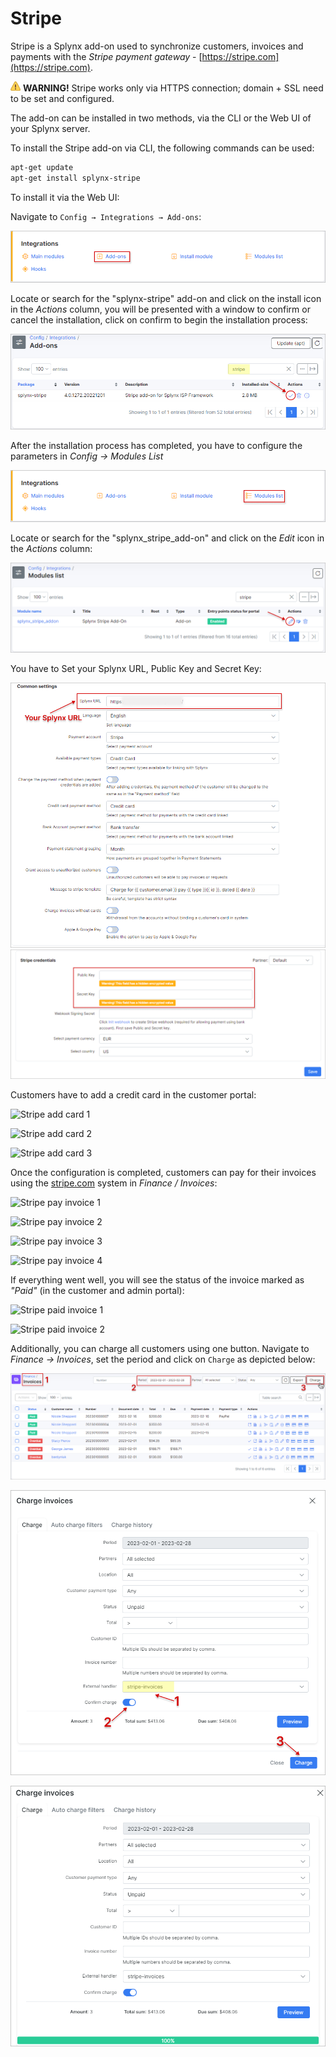Stripe
======================

Stripe is a Splynx add-on  used to synchronize customers, invoices and payments with the *Stripe payment gateway* - [https://stripe.com](https://stripe.com).

<icon class="image-icon">![Warning](warning.png)</icon> **WARNING!** Stripe works only via HTTPS connection; domain + SSL need to be set and configured.

The add-on can be installed in two methods, via the CLI or the Web UI of your Splynx server.

To install the Stripe add-on via CLI, the following commands can be used:


```bash
apt-get update
apt-get install splynx-stripe
```
To install it via the Web UI:

Navigate to `Config → Integrations → Add-ons`:

![Addons](0.png)

Locate or search for the "splynx-stripe" add-on and click on the install icon in the *Actions* column, you will be presented with a window to confirm or cancel the installation, click on confirm to begin the installation process:

![Stripe Web install](stripe_web_install.png)

After the installation process has completed, you have to configure the parameters in *Config → Modules List*

![Module list](4.png)

Locate or search for the "splynx_stripe_add-on" and click on the *Edit* icon in the *Actions* column:

![Stripe configuration](configuration.png)

You have to Set your Splynx URL, Public Key and Secret Key:

![Stripe main settings](main_settings.png)
![Stripe main settings](main_settings2.png)

Customers have to add a credit card in the customer portal:

![Stripe add card 1](add_card_1.png)

![Stripe add card 2](add_card_2.png)

![Stripe add card 3](add_card_3.png)

Once the configuration is completed, customers can pay for their invoices using the [stripe.com](https://stripe.com) system in *Finance / Invoices*:

![Stripe pay invoice 1](pay_invoice_1.png)

![Stripe pay invoice 2](pay_invoice_2.png)

![Stripe pay invoice 3](pay_invoice_3.png)

![Stripe pay invoice 4](pay_invoice_4.png)

If everything went well, you will see the status of the invoice marked as *"Paid"* (in the customer and admin portal):

![Stripe paid invoice 1](paid_invoice_1.png)

![Stripe paid invoice 2](paid_invoice_2.png)

Additionally, you can charge all customers using one button. Navigate to *Finance → Invoices*, set the period and click on `Charge` as depicted below:

![Stripe charge invoices 1](charge_invoices_1.png)

![Stripe charge invoices 2](charge_invoices_2.png)

![Stripe charge invoices 3](charge_invoices_3.png)
